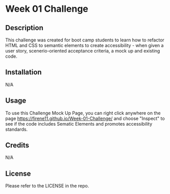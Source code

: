 # Week 01 Challenge 

## Description

This challenge was created for boot camp students to learn how to refactor HTML and CSS to semantic elements to create accessibility - when given a user story, scenerio-oriented acceptance criteria, a mock up and existing code.

## Installation

N/A

## Usage

To use this Challenge Mock Up Page, you can right click anywhere on the page https://firene11.github.io/Week-01-Challenge/ and choose "Inspect" to see if the code includes Sematic Elements and promotes accessibility standards. 

## Credits

N/A

## License

Please refer to the LICENSE in the repo.
